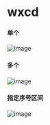 # wxcd

####  单个
![image](https://imgchr.com/i/QjQpfx)
####  多个
![image](https://imgchr.com/i/QjQSt1)
####  指定序号区间
![image](https://imgchr.com/i/QjQCp6)
